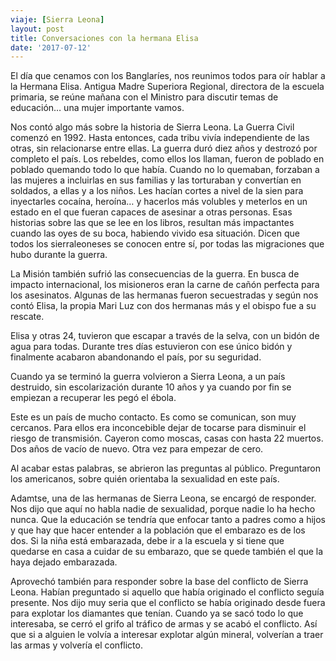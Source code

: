 ```yaml
---
viaje: [Sierra Leona]
layout: post
title: Conversaciones con la hermana Elisa
date: '2017-07-12'
---
```

El día que cenamos con los Banglaríes, nos reunimos todos para oír hablar a la Hermana Elisa. Antigua Madre Superiora Regional, directora de la escuela primaria, se reúne mañana con el Ministro para discutir temas de educación… una mujer importante vamos.

Nos contó algo más sobre la historia de Sierra Leona. La Guerra Civil comenzó en 1992. Hasta entonces, cada tribu vivía independiente de las otras, sin relacionarse entre ellas. La guerra duró diez años y destrozó por completo el país. Los rebeldes, como ellos los llaman, fueron de poblado en poblado quemando todo lo que había. Cuando no lo quemaban, forzaban a las mujeres a incluirlas en sus familias y las torturaban y convertían en soldados, a ellas y a los niños. Les hacían cortes a nivel de la sien para inyectarles cocaína, heroína… y hacerlos más volubles y meterlos en un estado en el que fueran capaces de asesinar a otras personas. Esas historias sobre las que se lee en los libros, resultan más impactantes cuando las oyes de su boca, habiendo vivido esa situación. Dicen que todos los sierraleoneses se conocen entre sí, por todas las migraciones que hubo durante la guerra.

La Misión también sufrió las consecuencias de la guerra. En busca de impacto internacional, los misioneros eran la carne de cañón perfecta para los asesinatos. Algunas de las hermanas fueron secuestradas y según nos contó Elisa, la propia Mari Luz con dos hermanas más y el obispo fue a su rescate. 

Elisa y otras 24, tuvieron que escapar a través de la selva, con un bidón de agua para todas. Durante tres días estuvieron con ese único bidón y finalmente acabaron abandonando el país, por su seguridad.

Cuando ya se terminó la guerra volvieron a Sierra Leona, a un país destruido, sin escolarización durante 10 años y ya cuando por fin se empiezan a recuperar les pegó el ébola. 

Este es un país de mucho contacto. Es como se comunican, son muy cercanos. Para ellos era inconcebible dejar de tocarse para disminuir el riesgo de transmisión. Cayeron como moscas, casas con hasta 22 muertos. Dos años de vacío de nuevo. Otra vez para empezar de cero.

Al acabar estas palabras, se abrieron las preguntas al público. Preguntaron los americanos, sobre quién orientaba la sexualidad en este país.

Adamtse, una de las hermanas de Sierra Leona, se encargó de responder. Nos dijo que aquí no habla nadie de sexualidad, porque nadie lo ha hecho nunca. Que la educación se tendría que enfocar tanto a padres como a hijos y que hay que hacer entender a la población que el embarazo es de los dos. Si la niña está embarazada, debe ir a la escuela y si tiene que quedarse en casa a cuidar de su embarazo, que se quede también el que la haya dejado embarazada.

Aprovechó también para responder sobre la base del conflicto de Sierra Leona. Habían preguntado si aquello que había originado el conflicto seguía presente. Nos dijo muy seria que el conflicto se había originado desde fuera para explotar los diamantes que tenían. Cuando ya se sacó todo lo que interesaba, se cerró el grifo al tráfico de armas y se acabó el conflicto. Así que si a alguien le volvía a interesar explotar algún mineral, volverían a traer las armas y volvería el conflicto.
